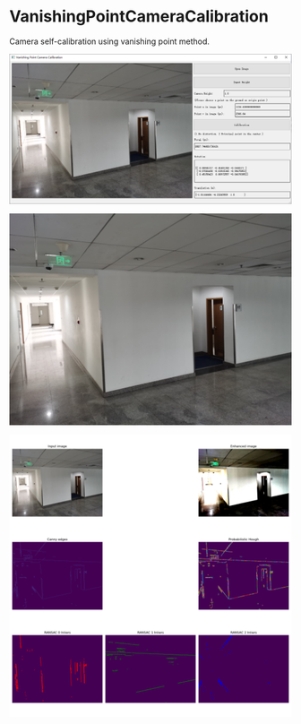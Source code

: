 # VanishingPointCameraCalibration
Camera self-calibration using vanishing point method.

![ui](pic/ui.png)

![rt1](pic/rt1.jpg)

![rt1_inliers_iter3000_thresh2_sigma5_hlen11_hgap7](pic/rt1_inliers_iter3000_thresh2_sigma5_hlen11_hgap7.png)